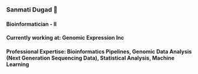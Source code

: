 ### Sanmati Dugad 👋

#### Bioinformatician - II
#### Currently working at:  Genomic Expression Inc
#### Professional Expertise:  Bioinformatics Pipelines, Genomic Data Analysis (Next Generation Sequencing Data), Statistical Analysis, Machine Learning
